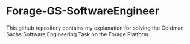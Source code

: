 # Forage-GS-SoftwareEngineer
This github repository contains my explanation for solving the Goldman Sachs Software Engineering Task on the Forage Platform.
